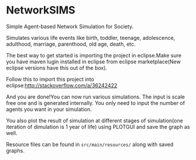 # NetworkSIMS
Simple Agent-based Network Simulation for Society.

Simulates various life events like birth, toddler, teenage, adolescence, adulthood, marriage, parenthood, old age, death, etc.

The best way to get started is importing the project in eclipse.Make sure you have maven lugin installed in eclipse from eclipse marketplace(New eclipse versions have this out of the box).

Follow this to import this project into eclipse:http://stackoverflow.com/a/36242422

And you are done!You can now run various simulations. The input is scale free one and is generated internally. You only need to input the number of agents you want in your simulation.

You also plot the result of simulation at different stages of simulation(one iteration of dimulation is 1 year of life) using PLOTGUI and save the graph as well.

Resource files can be found in  `src/main/resources/` along with saved graphs.
